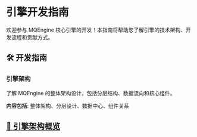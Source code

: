 # 引擎开发指南

欢迎参与 MQEngine 核心引擎的开发！本指南将帮助您了解引擎的技术架构、开发流程和贡献方式。

## 🛠️ 开发指南

### 引擎架构
了解 MQEngine 的整体架构设计，包括分层结构、数据流向和核心组件。

**内容包括**: 整体架构、分层设计、数据中心、组件关系

[📖 引擎架构概览](./engine-architecture.md)
---